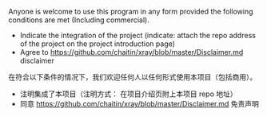 Anyone is welcome to use this program in any form provided the following conditions are met (Including commercial).

 - Indicate the integration of the project (indicate: attach the repo address of the project on the project introduction page)
 - Agree to https://github.com/chaitin/xray/blob/master/Disclaimer.md disclaimer

在符合以下条件的情况下，我们欢迎任何人以任何形式使用本项目（包括商用）。

 - 注明集成了本项目（注明方式： 在项目介绍页附上本项目 repo 地址）
 - 同意 https://github.com/chaitin/xray/blob/master/Disclaimer.md 免责声明
